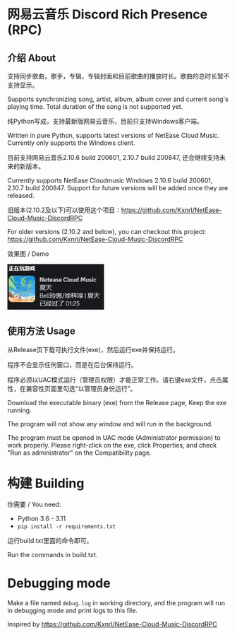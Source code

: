 # 网易云音乐 Discord Rich Presence (RPC)

## 介绍 About
支持同步歌曲，歌手，专辑，专辑封面和目前歌曲的播放时长。歌曲的总时长暂不支持显示。

Supports synchronizing song, artist, album, album cover and current song's playing time. Total duration of the song is not supported yet.

纯Python写成，支持最新版网易云音乐，目前只支持Windows客户端。

Written in pure Python, supports latest versions of NetEase Cloud Music. Currently only supports the Windows client.

目前支持网易云音乐2.10.6 build 200601, 2.10.7 build 200847, 还会继续支持未来的新版本。

Currently supports NetEase Cloudmusic Windows 2.10.6 build 200601, 2.10.7 build 200847. Support for future versions will be added once they are released.

旧版本(2.10.2及以下)可以使用这个项目：https://github.com/Kxnrl/NetEase-Cloud-Music-DiscordRPC

For older versions (2.10.2 and below), you can checkout this project: https://github.com/Kxnrl/NetEase-Cloud-Music-DiscordRPC

效果图 / Demo

![demo](demo.png)


## 使用方法 Usage
从Release页下载可执行文件(exe)，然后运行exe并保持运行。

程序不会显示任何窗口，而是在后台保持运行。

程序必须以UAC模式运行（管理员权限）才能正常工作。请右键exe文件，点击属性，在兼容性页面里勾选“以管理员身份运行”。

Download the executable binary (exe) from the Release page, Keep the exe running.

The program will not show any window and will run in the background.

The program must be opened in UAC mode (Administrator permission) to work properly. Please right-click on the exe, click Properties, and check "Run as administrator" on the Compatibility page.

# 构建 Building
你需要 / You need:
- Python 3.6 - 3.11
- `pip install -r requirements.txt`

运行build.txt里面的命令即可。

Run the commands in build.txt.

# Debugging mode
Make a file named `debug.log` in working directory, and the program will run in debugging mode and print logs to this file.

Inspired by https://github.com/Kxnrl/NetEase-Cloud-Music-DiscordRPC
